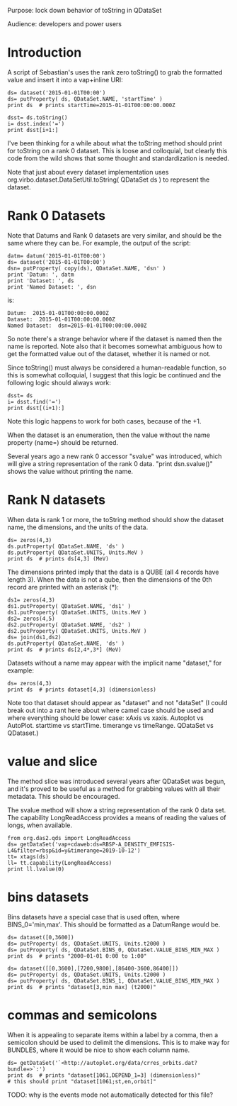 Purpose: lock down behavior of toString in QDataSet

Audience: developers and power users

# Introduction

A script of Sebastian's uses the rank zero toString() to grab the
formatted value and insert it into a vap+inline URI:

```
ds= dataset('2015-01-01T00:00')
ds= putProperty( ds, QDataSet.NAME, 'startTime' )
print ds  # prints startTime=2015-01-01T00:00:00.000Z
```
  
```
dsst= ds.toString()
i= dsst.index('=')
print dsst[i+1:]
```

I've been thinking for a while about what the toString method should
print for toString on a rank 0 dataset. This is loose and colloquial,
but clearly this code from the wild shows that some thought and
standardization is needed.

Note that just about every dataset implementation uses
org.virbo.dataset.DataSetUtil.toString( QDataSet ds ) to represent the
dataset.

# Rank 0 Datasets

Note that Datums and Rank 0 datasets are very similar, and should be the
same where they can be. For example, the output of the script:

```
datm= datum('2015-01-01T00:00')
ds= dataset('2015-01-01T00:00')
dsn= putProperty( copy(ds), QDataSet.NAME, 'dsn' )
print 'Datum: ', datm
print 'Dataset: ', ds
print 'Named Dataset: ', dsn
```

is:

```
Datum:  2015-01-01T00:00:00.000Z
Dataset:  2015-01-01T00:00:00.000Z
Named Dataset:  dsn=2015-01-01T00:00:00.000Z
```

So note there's a strange behavior where if the dataset is named then
the name is reported. Note also that it becomes somewhat ambiguous how
to get the formatted value out of the dataset, whether it is named or
not.

Since toString() must always be considered a human-readable function, so
this is somewhat colloquial, I suggest that this logic be continued and
the following logic should always work:

```
dsst= ds
i= dsst.find('=')
print dsst[(i+1):]
```

Note this logic happens to work for both cases, because of the +1.

When the dataset is an enumeration, then the value without the name
property (name=) should be returned.

Several years ago a new rank 0 accessor "svalue" was introduced, which
will give a string representation of the rank 0 data. "print
dsn.svalue()" shows the value without printing the name.

# Rank N datasets

When data is rank 1 or more, the toString method should show the dataset
name, the dimensions, and the units of the data.

```
ds= zeros(4,3)
ds.putProperty( QDataSet.NAME, 'ds' )
ds.putProperty( QDataSet.UNITS, Units.MeV )
print ds  # prints ds[4,3] (MeV)
```

The dimensions printed imply that the data is a QUBE (all 4 records have
length 3). When the data is not a qube, then the dimensions of the 0th
record are printed with an asterisk (\*):

```
ds1= zeros(4,3)
ds1.putProperty( QDataSet.NAME, 'ds1' )
ds1.putProperty( QDataSet.UNITS, Units.MeV )
ds2= zeros(4,5)
ds2.putProperty( QDataSet.NAME, 'ds2' )
ds2.putProperty( QDataSet.UNITS, Units.MeV )
ds= join(ds1,ds2)
ds.putProperty( QDataSet.NAME, 'ds' )
print ds  # prints ds[2,4*,3*] (MeV)
```

Datasets without a name may appear with the implicit name "dataset," for
example:

```
ds= zeros(4,3)
print ds  # prints dataset[4,3] (dimensionless)
```

Note too that dataset should appear as "dataset" and not "dataSet" (I
could break out into a rant here about where camel case should be used
and where everything should be lower case: xAxis vs xaxis. Autoplot vs
AutoPlot. starttime vs startTime. timerange vs timeRange. QDataSet vs
QDataset.)

# value and slice

The method slice was introduced several years after QDataSet was begun,
and it's proved to be useful as a method for grabbing values with all
their metadata. This should be encouraged.

The svalue method will show a string representation of the rank 0 data
set. The capability LongReadAccess provides a means of reading the
values of longs, when available.

```
from org.das2.qds import LongReadAccess
ds= getDataSet('vap+cdaweb:ds=RBSP-A_DENSITY_EMFISIS-L4&filter=rbsp&id=y&timerange=2019-10-12')
tt= xtags(ds)
ll= tt.capability(LongReadAccess)
print ll.lvalue(0)
```

# bins datasets

Bins datasets have a special case that is used often, where
BINS\_0='min,max'. This should be formatted as a DatumRange would be.

```
ds= dataset([0,3600])
ds= putProperty( ds, QDataSet.UNITS, Units.t2000 )
ds= putProperty( ds, QDataSet.BINS_0, QDataSet.VALUE_BINS_MIN_MAX )
print ds  # prints "2000-01-01 0:00 to 1:00"
```

```
ds= dataset([[0,3600],[7200,9800],[86400-3600,86400]])
ds= putProperty( ds, QDataSet.UNITS, Units.t2000 )
ds= putProperty( ds, QDataSet.BINS_1, QDataSet.VALUE_BINS_MIN_MAX )
print ds  # prints "dataset[3,min max] (t2000)"
```

# commas and semicolons

When it is appealing to separate items within a label by a comma, then a
semicolon should be used to delimit the dimensions. This is to make way
for BUNDLES, where it would be nice to show each column name.

```
ds= getDataSet('`<http://autoplot.org/data/crres_orbits.dat?bundle=>`:')
print ds  # prints "dataset[1061,DEPEND_1=3] (dimensionless)"   
# this should print "dataset[1061;st,en,orbit]"
```

TODO: why is the events mode not automatically detected for this file?

